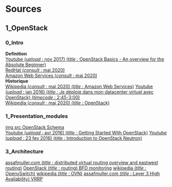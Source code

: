 # Sources

## 1_OpenStack

### 0_Intro

**Definition**  
[Youtube (*upload* : nov 2017) (*title* : OpenStack Basics - An overview for the Absolute Beginner)](https://www.youtube.com/watch?v=8kADjGCuSVI)  
[RedHat (*consult* : mai 2020)](https://www.redhat.com/en/topics/cloud-computing/cloud-vs-virtualization)  
[Amazon Web Services (*consult* : mai 2020)](https://aws.amazon.com/fr/what-is-cloud-computing/)  
**Historique**  
[Wikipedia (*consult* : mai 2020) (*title* : Amazon Web Services)](https://fr.wikipedia.org/wiki/Amazon_Web_Services)
[Youtube (*upload* : jan 2016) (*title* : Je déploie dans mon datacenter virtuel avec OpenStack) (*timecode* : 2:45-3:00)](https://www.youtube.com/watch?v=XmVLTzqZ9Ns)  
[Wikipedia (*consult* : mai 2020) (*title* : OpenStack)](https://en.wikipedia.org/wiki/OpenStack)

### 1_Presentation_modules
[img src OpenStack Schema]( https://www.openstack.org/software/)  
[Youtube (*upload* : avr 2016) (*title* : Getting Started With OpenStack)](https://www.youtube.com/watch?v=-xsvYo0_cZg)
[Youtube (*upload* : 23 fev 2016) (*title* : Introduction to OpenStack Neutron)](https://www.youtube.com/watch?v=yqFpyubsYfE)


### 3_Architecture
[assafmuller.com (*title* : distributed virtual routing overview and eastwest routing)](https://assafmuller.com/2015/04/15/distributed-virtual-routing-overview-and-eastwest-routing/)
[OpenStack (*title* : routing) BFD monitoring](https://docs.openstack.org/networking-ovn/latest/admin/routing.html)
[wikipedia (*title* : OpenvSwitch)](https://en.wikipedia.org/wiki/Open_vSwitch)
[wikipedia (*title* : OVN)](https://en.wikipedia.org/wiki/OVN)
[assafmuller.com (*title* : Layer 3 High Availability) VRRP](https://assafmuller.com/2014/08/16/layer-3-high-availability/)
